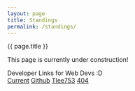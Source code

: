 ```yaml
---
layout: page
title: Standings
permalink: /standings/
---
```


<div class="card text-center my-3">
<div class="card-header">{{ page.title }}</div>

<div class="card-body">
    <p class="card-text">This page is currently under construction!</p>
</div>
</div>

<div class="card bg-light text-center my-3">
<div class="card-header text-center">
Developer Links for Web Devs :D
</div>
<div class="card-body">
    <a type="button" class="btn btn-primary mx-2" href="http://www.goddardsoccer.com">Current</a>
    <a type="button" class="btn btn-primary mx-2" href="https://github.com/goddard-soccer/goddard-soccer.github.io">Github</a>
    <a type="button" class="btn btn-primary mx-2" href="https://github.com/tlee753/tlee753.github.io">Tlee753</a>
    <a type="button" class="btn btn-primary mx-2" href="/demo">404</a>
</div>
</div>
